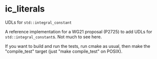 # ic_literals
UDLs for `std::integral_constant`

A reference implementation for a WG21 proposal (P2725) to add UDLs for `std::integral_constant`s.  Not much to see here.

If you want to build and run the tests, run cmake as usual, then make the "compile_test" target (just "make compile_test" on POSIX).
